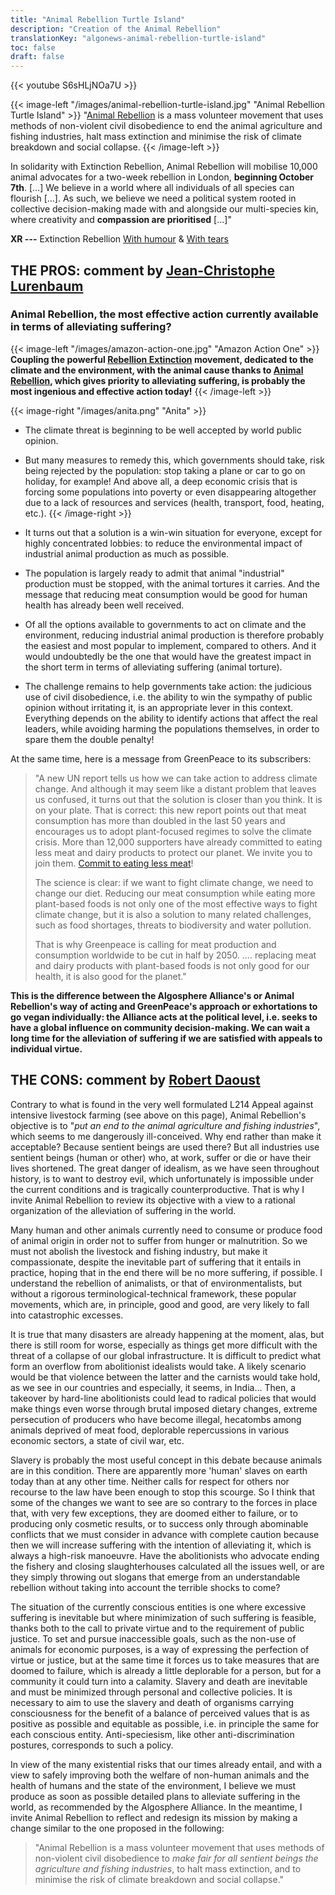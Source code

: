 ```yaml
---
title: "Animal Rebellion Turtle Island"
description: "Creation of the Animal Rebellion"
translationKey: "algonews-animal-rebellion-turtle-island"
toc: false
draft: false
---
```


{{< youtube S6sHLjNOa7U >}}

{{< image-left "/images/animal-rebellion-turtle-island.jpg" "Animal Rebellion Turtle Island" >}}
 "[Animal Rebellion](https://animalrebellioncanada.org/) is a mass volunteer movement that uses methods of non-violent civil disobedience to end the animal agriculture and fishing industries, halt mass extinction and minimise the risk of climate breakdown and social collapse.
{{< /image-left >}}

In solidarity with Extinction Rebellion, Animal Rebellion will mobilise 10,000 animal advocates for a two-week rebellion in London, **beginning October 7th**. […] We believe in a world where all individuals of all species can flourish […]. As such, we believe we need a political system rooted in collective decision-making made with and alongside our multi-species kin, where creativity and **compassion are prioritised** [...]"



**XR ---** Extinction Rebellion [With humour](http://izap4u.com/izap4u-les-restes-du-monde/zap-235-jonathan-pie-the-extinction-rebellion/) & [With tears](https://www.facebook.com/M.Mondialisation/videos/828546787545481/)

## THE PROS: comment by [Jean-Christophe Lurenbaum](http://www.jcl.algosphere.org/)
### Animal Rebellion, the most effective action currently available in terms of alleviating suffering?

{{< image-left "/images/amazon-action-one.jpg" "Amazon Action One" >}}
 **Coupling the powerful [Rebellion Extinction](https://fr.wikipedia.org/wiki/Extinction_Rebellion) movement, dedicated to the climate and the environment, with the animal cause thanks to [Animal Rebellion](http://www.animalrebellion.org/), which gives priority to alleviating suffering, is probably the most ingenious and effective action today!**
{{< /image-left >}}

{{< image-right "/images/anita.png" "Anita" >}}
  - The climate threat is beginning to be well accepted by world public opinion.
  - But many measures to remedy this, which governments should take, risk being rejected by the population: stop taking a plane or car to go on holiday, for example! And above all, a deep economic crisis that is forcing some populations into poverty or even disappearing altogether due to a lack of resources and services (health, transport, food, heating, etc.).
{{< /image-right >}}

- It turns out that a solution is a win-win situation for everyone, except for highly concentrated lobbies: to reduce the environmental impact of industrial animal production as much as possible.
- The population is largely ready to admit that animal "industrial" production must be stopped, with the animal tortures it carries. And the message that reducing meat consumption would be good for human health has already been well received.
- Of all the options available to governments to act on climate and the environment, reducing industrial animal production is therefore probably the easiest and most popular to implement, compared to others. And it would undoubtedly be the one that would have the greatest impact in the short term in terms of alleviating suffering (animal torture).
- The challenge remains to help governments take action: the judicious use of civil disobedience, i.e. the ability to win the sympathy of public opinion without irritating it, is an appropriate lever in this context. Everything depends on the ability to identify actions that affect the real leaders, while avoiding harming the populations themselves, in order to spare them the double penalty!

At the same time, here is a message from GreenPeace to its subscribers:
> "A new UN report tells us how we can take action to address climate change. And although it may seem like a distant problem that leaves us confused, it turns out that the solution is closer than you think. It is on your plate. That is correct: this new report points out that meat consumption has more than doubled in the last 50 years and encourages us to adopt plant-focused regimes to solve the climate crisis. More than 12,000 supporters have already committed to eating less meat and dairy products to protect our planet. We invite you to join them. [Commit to eating less meat](https://act.greenpeace.org/page/25713/-/1)!
>
> The science is clear: if we want to fight climate change, we need to change our diet. Reducing our meat consumption while eating more plant-based foods is not only one of the most effective ways to fight climate change, but it is also a solution to many related challenges, such as food shortages, threats to biodiversity and water pollution.
>
> That is why Greenpeace is calling for meat production and consumption worldwide to be cut in half by 2050. …. replacing meat and dairy products with plant-based foods is not only good for our health, it is also good for the planet."

**This is the difference between the Algosphere Alliance's or Animal Rebellion's way of acting and GreenPeace's approach or exhortations to go vegan individually: the Alliance acts at the political level, i.e. seeks to have a global influence on community decision-making. We can wait a long time for the alleviation of suffering if we are satisfied with appeals to individual virtue.**

## THE CONS: comment by [Robert Daoust](https://www.robert.algosphere.org/)
Contrary to what is found in the very well formulated L214 Appeal against intensive livestock farming (see above on this page), Animal Rebellion's objective is to "*put an end to the animal agriculture and fishing industries*", which seems to me dangerously ill-conceived. Why end rather than make it acceptable? Because sentient beings are used there? But all industries use sentient beings (human or other) who, at work, suffer or die or have their lives shortened. The great danger of idealism, as we have seen throughout history, is to want to destroy evil, which unfortunately is impossible under the current conditions and is tragically counterproductive. That is why I invite Animal Rebellion to review its objective with a view to a rational organization of the alleviation of suffering in the world.

Many human and other animals currently need to consume or produce food of animal origin in order not to suffer from hunger or malnutrition. So we must not abolish the livestock and fishing industry, but make it compassionate, despite the inevitable part of suffering that it entails in practice, hoping that in the end there will be no more suffering, if possible. I understand the rebellion of animalists, or that of environmentalists, but without a rigorous terminological-technical framework, these popular movements, which are, in principle, good and good, are very likely to fall into catastrophic excesses.

It is true that many disasters are already happening at the moment, alas, but there is still room for worse, especially as things get more difficult with the threat of a collapse of our global infrastructure. It is difficult to predict what form an overflow from abolitionist idealists would take. A likely scenario would be that violence between the latter and the carnists would take hold, as we see in our countries and especially, it seems, in India… Then, a takeover by hard-line abolitionists could lead to radical policies that would make things even worse through brutal imposed dietary changes, extreme persecution of producers who have become illegal, hecatombs among animals deprived of meat food, deplorable repercussions in various economic sectors, a state of civil war, etc.

Slavery is probably the most useful concept in this debate because animals are in this condition. There are apparently more 'human' slaves on earth today than at any other time. Neither calls for respect for others nor recourse to the law have been enough to stop this scourge. So I think that some of the changes we want to see are so contrary to the forces in place that, with very few exceptions, they are doomed either to failure, or to producing only cosmetic results, or to success only through abominable conflicts that we must consider in advance with complete caution because then we will increase suffering with the intention of alleviating it, which is always a high-risk manoeuvre. Have the abolitionists who advocate ending the fishery and closing slaughterhouses calculated all the issues well, or are they simply throwing out slogans that emerge from an understandable rebellion without taking into account the terrible shocks to come?

The situation of the currently conscious entities is one where excessive suffering is inevitable but where minimization of such suffering is feasible, thanks both to the call to private virtue and to the requirement of public justice. To set and pursue inaccessible goals, such as the non-use of animals for economic purposes, is a way of expressing the perfection of virtue or justice, but at the same time it forces us to take measures that are doomed to failure, which is already a little deplorable for a person, but for a community it could turn into a calamity. Slavery and death are inevitable and must be minimized through personal and collective policies. It is necessary to aim to use the slavery and death of organisms carrying consciousness for the benefit of a balance of perceived values that is as positive as possible and equitable as possible, i.e. in principle the same for each conscious entity. Anti-speciesism, like other anti-discrimination postures, corresponds to such a policy.

In view of the many existential risks that our times already entail, and with a view to safely improving both the welfare of non-human animals and the health of humans and the state of the environment, I believe we must produce as soon as possible detailed plans to alleviate suffering in the world, as recommended by the Algosphere Alliance. In the meantime, I invite Animal Rebellion to reflect and redesign its mission by making a change similar to the one proposed in the following:

> "Animal Rebellion is a mass volunteer movement that uses methods of non-violent civil disobedience to *make fair for all sentient beings the agriculture and fishing industries*, to halt mass extinction, and to minimise the risk of climate breakdown and social collapse."
